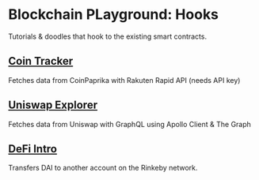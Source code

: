 # Blockchain PLayground: Hooks

Tutorials & doodles that hook to the existing smart contracts.

## [Coin Tracker](cointracker/README.md)

Fetches data from CoinPaprika with Rakuten Rapid API (needs API key)

## [Uniswap Explorer](uniswap-explorer/README.md)

Fetches data from Uniswap with GraphQL using Apollo Client & The Graph

## [DeFi Intro](defi-intro/README.md)

Transfers DAI to another account on the Rinkeby network.
